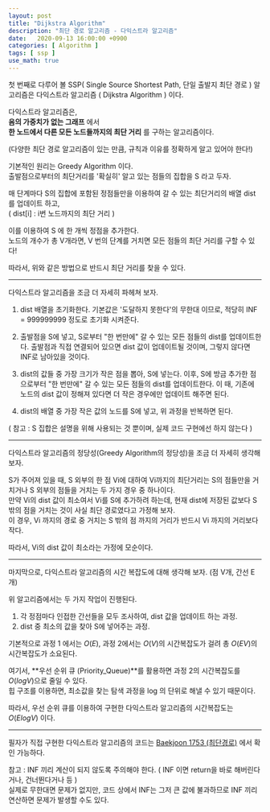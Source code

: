 ```yaml
---
layout: post
title: "Dijkstra Algorithm"
description: "최단 경로 알고리즘 - 다익스트라 알고리즘"
date:   2020-09-13 16:00:00 +0900
categories: [ Algorithm ]
tags: [ ssp ]
use_math: true
---
```


 첫 번째로 다루어 볼 SSP( Single Source Shortest Path, 단일 출발지 최단 경로 ) 알고리즘은 다익스트라 알고리즘 ( Dijkstra Algorithm ) 이다.

다익스트라 알고리즘은,  
**음의 가중치가 없는 그래프** 에서  
**한 노드에서 다른 모든 노드들까지의 최단 거리** 를 구하는 알고리즘이다.
<!-- more -->
(다양한 최단 경로 알고리즘이 있는 만큼, 규칙과 이유를 정확하게 알고 있어야 한다!)

기본적인 원리는 Greedy Algorithm 이다.  
출발점으로부터의 최단거리를 '확실히' 알고 있는 점들의 집합을 S 라고 두자.

매 단계마다 S의 집합에 포함된 정점들만을 이용하여 갈 수 있는 최단거리의 배열 dist를 업데이트 하고,  
( dist[i] : i번 노드까지의 최단 거리 )

이를 이용하여 S 에 한 개씩 정점을 추가한다.  
노드의 개수가 총 V개라면, V 번의 단계를 거치면 모든 점들의 최단 거리를 구할 수 있다!

따라서, 위와 같은 방법으로 반드시 최단 거리를 찾을 수 있다.

----

다익스트라 알고리즘을 조금 더 자세히 파헤쳐 보자. 

1. dist 배열을 초기화한다. 기본값은 '도달하지 못한다'의 무한대 이므로, 적당히 INF = 999999999 정도로 초기화 시켜준다.

2. 출발점을 S에 넣고, S로부터 "한 번만에" 갈 수 있는 모든 점들의 dist를 업데이트한다.
출발점과 직접 연결되어 있으면 dist 값이 업데이트될 것이며, 그렇지 않다면 INF로 남아있을 것이다.

3. dist의 값들 중 가장 크기가 작은 점을 뽑아, S에 넣는다.
이후, S에 방금 추가한 점으로부터 "한 번만에" 갈 수 있는 모든 점들의 dist를 업데이트한다.
이 때, 기존에 노드의 dist 값이 정해져 있다면 더 작은 경우에만 업데이트 해주면 된다. 

4. dist의 배열 중 가장 작은 값의 노드를 S에 넣고, 위 과정을 반복하면 된다.

( 참고 : S 집합은 설명을 위해 사용되는 것 뿐이며, 실제 코드 구현에선 하지 않는다 )

---

다익스트라 알고리즘의 정당성(Greedy Algorithm의 정당성)을 조금 더 자세히 생각해 보자.

S가 주어져 있을 때, S 외부의 한 점 Vi에 대하여 Vi까지의 최단거리는 S의 점들만을 거치거나 S 외부의 점들을 거치는 두 가지 경우 중 하나이다.  
만약 Vi의 dist 값이 최소여서 Vi를 S에 추가하려 하는데, 현재 dist에 저장된 값보다 S 밖의 점을 거치는 것이 사실 최단 경로였다고 가정해 보자.  
이 경우, Vi 까지의 경로 중 거치는 S 밖의 점 까지의 거리가 반드시 Vi 까지의 거리보다 작다.    

따라서, Vi의 dist 값이 최소라는 가정에 모순이다.

---

마지막으로, 다익스트라 알고리즘의 시간 복잡도에 대해 생각해 보자. (점 V개, 간선 E개)

위 알고리즘에서는 두 가지 작업이 진행된다.

1. 각 정점마다 인접한 간선들을 모두 조사하여, dist 값을 업데이트 하는 과정.
2. dist 중 최소의 값을 찾아 S에 넣어주는 과정.

기본적으로 과정 1 에서는 $O(E)$, 과정 2에서는 $O(V)$의 시간복잡도가 걸려 총 $O(EV)$의 시간복잡도가 소요된다.

여기서, **우선 순위 큐 (Priority_Queue)**를 활용하면 과정 2의 시간복잡도를 $O(log V)$으로 줄일 수 있다.  
힙 구조를 이용하면, 최소값을 찾는 탐색 과정을 log 의 단위로 해낼 수 있기 때문이다.

따라서, 우선 순위 큐를 이용하여 구현한 다익스트라 알고리즘의 시간복잡도는 $O(ElogV)$ 이다.

---

필자가 직접 구현한 다익스트라 알고리즘의 코드는 [Baekjoon 1753 (최단경로)][my] 에서 확인 가능하다.


참고 : INF 끼리 계산이 되지 않도록 주의해야 한다. ( INF 이면 return을 바로 해버린다거나, 건너뛴다거나 등 )  
실제로 무한대면 문제가 없지만, 코드 상에서 INF는 그저 큰 값에 불과하므로 INF 끼리 연산하면 문제가 발생할 수도 있다.

[my]: https://yxxshin.github.io/2020/09/13/2020-09-13-Baekjoon-1753/